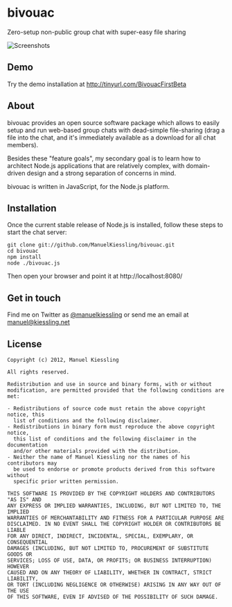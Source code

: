 # bivouac
Zero-setup non-public group chat with super-easy file sharing

![Screenshots](http://manuelkiessling.github.com/bivouac/assets/images/github-screenshot-box.png)

## Demo

Try the demo installation at http://tinyurl.com/BivouacFirstBeta

## About

bivouac provides an open source software package which allows to easily setup
and run web-based group chats with dead-simple file-sharing (drag a file into
the chat, and it's immediately available as a download for all chat members).

Besides these "feature goals", my secondary goal is to learn how to architect
Node.js applications that are relatively complex, with domain-driven design
and a strong separation of concerns in mind.

bivouac is written in JavaScript, for the Node.js platform.


## Installation

Once the current stable release of Node.js is installed, follow these steps to
start the chat server:

    git clone git://github.com/ManuelKiessling/bivouac.git
    cd bivouac
    npm install
    node ./bivouac.js

Then open your browser and point it at http://localhost:8080/

## Get in touch

Find me on Twitter as [@manuelkiessling](https://twitter.com/manuelkiessling)
or send me an email at [manuel@kiessling.net](mailto:manuel@kiessling.net)

## License

    Copyright (c) 2012, Manuel Kiessling
    
    All rights reserved.
    
    Redistribution and use in source and binary forms, with or without
    modification, are permitted provided that the following conditions are met:
    
    - Redistributions of source code must retain the above copyright notice, this
      list of conditions and the following disclaimer.
    - Redistributions in binary form must reproduce the above copyright notice,
      this list of conditions and the following disclaimer in the documentation
      and/or other materials provided with the distribution.
    - Neither the name of Manuel Kiessling nor the names of his contributors may
      be used to endorse or promote products derived from this software without
      specific prior written permission.
    
    THIS SOFTWARE IS PROVIDED BY THE COPYRIGHT HOLDERS AND CONTRIBUTORS "AS IS" AND
    ANY EXPRESS OR IMPLIED WARRANTIES, INCLUDING, BUT NOT LIMITED TO, THE IMPLIED
    WARRANTIES OF MERCHANTABILITY AND FITNESS FOR A PARTICULAR PURPOSE ARE
    DISCLAIMED. IN NO EVENT SHALL THE COPYRIGHT HOLDER OR CONTRIBUTORS BE LIABLE
    FOR ANY DIRECT, INDIRECT, INCIDENTAL, SPECIAL, EXEMPLARY, OR CONSEQUENTIAL
    DAMAGES (INCLUDING, BUT NOT LIMITED TO, PROCUREMENT OF SUBSTITUTE GOODS OR
    SERVICES; LOSS OF USE, DATA, OR PROFITS; OR BUSINESS INTERRUPTION) HOWEVER
    CAUSED AND ON ANY THEORY OF LIABILITY, WHETHER IN CONTRACT, STRICT LIABILITY,
    OR TORT (INCLUDING NEGLIGENCE OR OTHERWISE) ARISING IN ANY WAY OUT OF THE USE
    OF THIS SOFTWARE, EVEN IF ADVISED OF THE POSSIBILITY OF SUCH DAMAGE.
